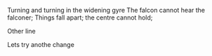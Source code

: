 Turning and turning in the widening gyre
The falcon cannot hear the falconer;
Things fall apart; the centre cannot hold;

Other line

Lets try anothe change
